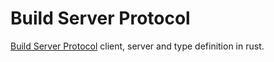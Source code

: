 # Build Server Protocol

[Build Server Protocol](https://build-server-protocol.github.io/docs/specification.html) client, server and type definition in rust.
